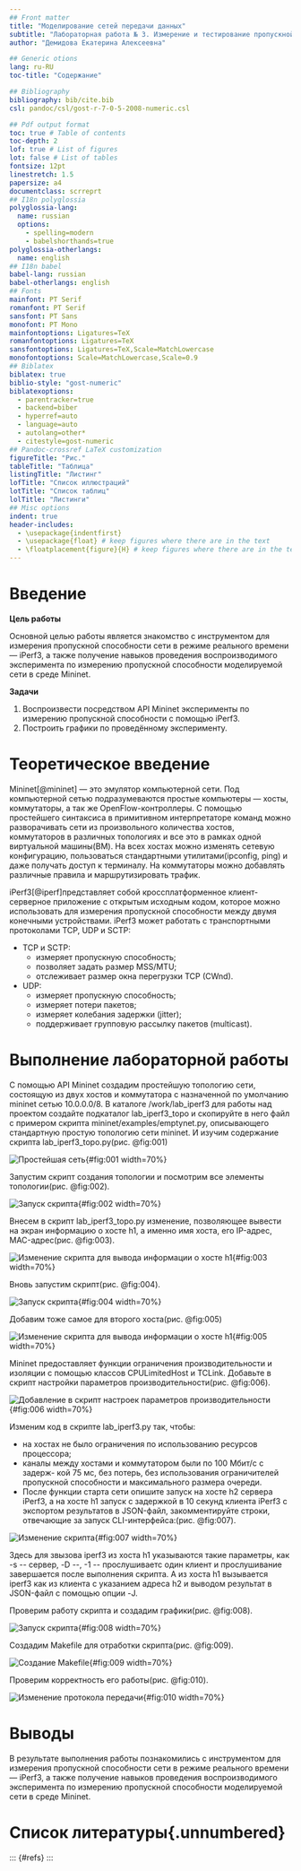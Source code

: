 ```yaml
---
## Front matter
title: "Моделирование сетей передачи данных"
subtitle: "Лабораторная работа № 3. Измерение и тестирование пропускной способности сети. Воспроизводимый эксперимент"
author: "Демидова Екатерина Алексеевна"

## Generic otions
lang: ru-RU
toc-title: "Содержание"

## Bibliography
bibliography: bib/cite.bib
csl: pandoc/csl/gost-r-7-0-5-2008-numeric.csl

## Pdf output format
toc: true # Table of contents
toc-depth: 2
lof: true # List of figures
lot: false # List of tables
fontsize: 12pt
linestretch: 1.5
papersize: a4
documentclass: scrreprt
## I18n polyglossia
polyglossia-lang:
  name: russian
  options:
	- spelling=modern
	- babelshorthands=true
polyglossia-otherlangs:
  name: english
## I18n babel
babel-lang: russian
babel-otherlangs: english
## Fonts
mainfont: PT Serif
romanfont: PT Serif
sansfont: PT Sans
monofont: PT Mono
mainfontoptions: Ligatures=TeX
romanfontoptions: Ligatures=TeX
sansfontoptions: Ligatures=TeX,Scale=MatchLowercase
monofontoptions: Scale=MatchLowercase,Scale=0.9
## Biblatex
biblatex: true
biblio-style: "gost-numeric"
biblatexoptions:
  - parentracker=true
  - backend=biber
  - hyperref=auto
  - language=auto
  - autolang=other*
  - citestyle=gost-numeric
## Pandoc-crossref LaTeX customization
figureTitle: "Рис."
tableTitle: "Таблица"
listingTitle: "Листинг"
lofTitle: "Список иллюстраций"
lotTitle: "Список таблиц"
lolTitle: "Листинги"
## Misc options
indent: true
header-includes:
  - \usepackage{indentfirst}
  - \usepackage{float} # keep figures where there are in the text
  - \floatplacement{figure}{H} # keep figures where there are in the text
---
```


# Введение

**Цель работы**

Основной целью работы является знакомство с инструментом для измерения пропускной способности сети в режиме реального времени — iPerf3, а также получение навыков проведения воспроизводимого эксперимента по измерению пропускной способности моделируемой сети в среде Mininet.

**Задачи**

1. Воспроизвести посредством API Mininet эксперименты по измерению пропускной способности с помощью iPerf3.
2. Построить графики по проведённому эксперименту.

# Теоретическое введение

Mininet[@mininet] — это эмулятор компьютерной сети. Под компьютерной сетью подразумеваются простые компьютеры — хосты, коммутаторы, а так же OpenFlow-контроллеры. С помощью простейшего синтаксиса в примитивном интерпретаторе команд можно разворачивать сети из произвольного количества хостов, коммутаторов в различных топологиях и все это в рамках одной виртуальной машины(ВМ). На всех хостах можно изменять сетевую конфигурацию, пользоваться стандартными утилитами(ipconfig, ping) и даже получать доступ к терминалу. На коммутаторы можно добавлять различные правила и маршрутизировать трафик.

iPerf3[@iperf]представляет собой кроссплатформенное клиент-серверное приложение с открытым исходным кодом, которое можно использовать для измерения пропускной способности между двумя конечными устройствами. iPerf3 может работать с транспортными протоколами TCP, UDP и SCTP:

- TCP и SCTP:
  - измеряет пропускную способность;
  - позволяет задать размер MSS/MTU;
  - отслеживает размер окна перегрузки TCP (CWnd).
- UDP:
  - измеряет пропускную способность;
  - измеряет потери пакетов;
  - измеряет колебания задержки (jitter);
  - поддерживает групповую рассылку пакетов (multicast).

# Выполнение лабораторной работы

С помощью API Mininet создадим простейшую топологию сети, состоящую из двух хостов и коммутатора с назначенной по умолчанию mininet сетью 10.0.0.0/8. В каталоге /work/lab_iperf3 для работы над проектом создайте подкаталог lab_iperf3_topo и скопируйте в него файл с примером скрипта mininet/examples/emptynet.py, описывающего стандартную простую топологию сети mininet. И изучим содержание скрипта lab_iperf3_topo.py(рис. @fig:001)

![Простейшая сеть](image/1.png){#fig:001 width=70%}

Запустим скрипт создания топологии и посмотрим все элементы топологии(рис. @fig:002).

![Запуск скрипта](image/2.png){#fig:002 width=70%}

Внесем в скрипт lab_iperf3_topo.py изменение, позволяющее вывести на экран информацию о хосте h1, а именно имя хоста, его IP-адрес, MAC-адрес(рис. @fig:003).

![Изменение скрипта для вывода информации о хосте h1](image/3.png){#fig:003 width=70%}

Вновь запустим скрипт(рис. @fig:004).

![Запуск скрипта](image/4.png){#fig:004 width=70%}

Добавим тоже самое для второго хоста(рис. @fig:005)

![Изменение скрипта для вывода информации о хосте h1](image/5.png){#fig:005 width=70%}

Mininet предоставляет функции ограничения производительности и изоляции с помощью классов CPULimitedHost и TCLink. Добавьте в скрипт настройки параметров производительности(рис. @fig:006).

![Добавление в скрипт настроек параметров производительности](image/6.png){#fig:006 width=70%}

Изменим код в скрипте lab_iperf3.py так, чтобы:

- на хостах не было ограничения по использованию ресурсов процессора;
- каналы между хостами и коммутатором были по 100 Мбит/с с задерж- кой 75 мс, без потерь, без использования ограничителей пропускной способности и максимального размера очереди.
- После функции старта сети опишите запуск на хосте h2 сервера iPerf3, а на хосте h1 запуск с задержкой в 10 секунд клиента iPerf3 с экспортом результатов в JSON-файл, закомментируйте строки, отвечающие за запуск CLI-интерфейса:(рис. @fig:007).

![Изменение скрипта](image/7.png){#fig:007 width=70%}

Здесь для звызова iperf3 из хоста h1 указываются такие параметры, как -s -- сервер, -D --, -1 -- прослушиваетс один клиент и прослушивание завершается после выполнения скрипта. А из хоста h1 вызывается iperf3 как из клиента с указанием адреса h2 и выводом результат в JSON-файл с помощью  опции -J.

Проверим работу скрипта и создадим графики(рис. @fig:008).

![Запуск скрипта](image/8.png){#fig:008 width=70%}

Создадим Makefile для отработки скрипта(рис. @fig:009).

![Создание Makefile](image/9.png){#fig:009 width=70%}

Проверим корректность его работы(рис. @fig:010).

![Изменение протокола передачи](image/10.png){#fig:010 width=70%}

# Выводы

В результате выполнения работы познакомились с инструментом для измерения пропускной способности сети в режиме реального времени — iPerf3, а также получение навыков проведения воспроизводимого эксперимента по измерению пропускной способности моделируемой сети в среде Mininet.

# Список литературы{.unnumbered}

::: {#refs}
:::


